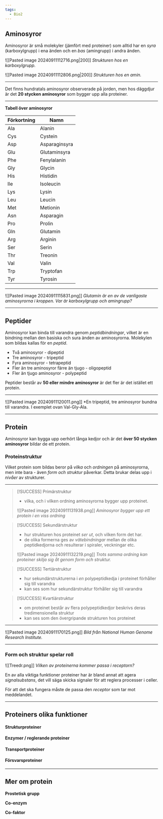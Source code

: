 ```yaml
---
tags:
  - Bio2
---
```

## Aminosyror

Aminosyror är små molekyler (jämfört med proteiner) som alltid har en *syra* (karboxylgrupp) i ena änden och en *bas* (amingrupp) i andra änden.

![[Pasted image 20240911112716.png|200]]
*Strukturen hos en karboxylgrupp.*



![[Pasted image 20240911112806.png|200]]
*Strukturen hos en amin.*

---

Det finns hundratals aminosyror observerade på jorden, men hos däggdjur är det **20 stycken aminosyror** som bygger upp alla proteiner.

---

**Tabell över aminosyror**

| Förkortning | Namn          |
| ----------- | ------------- |
| Ala         | Alanin        |
| Cys         | Cystein       |
| Asp         | Asparaginsyra |
| Glu         | Glutaminsyra  |
| Phe         | Fenylalanin   |
| Gly         | Glycin        |
| His         | Histidin      |
| Ile         | Isoleucin     |
| Lys         | Lysin         |
| Leu         | Leucin        |
| Met         | Metionin      |
| Asn         | Asparagin     |
| Pro         | Prolin        |
|Gln	|Glutamin|
|Arg	|Arginin|
|Ser	|Serin|
|Thr	|Treonin|
|Val	|Valin|
|Trp	|Tryptofan|
|Tyr	|Tyrosin|

---

![[Pasted image 20240911115831.png]]
*Glutamin är en av de vanligaste aminosyrorna i kroppen. Var är karboxylgrupp och amingrupp?*

---

## Peptider

Aminosyror kan binda till varandra genom *peptidbindningar*, vilket är en bindning mellan den basiska och sura änden av aminosyrorna. Molekylen som bildas kallas för en *peptid*.

- Två aminosyror - dipeptid
- Tre aminosyror - tripeptid
- Fyra aminosyror - tetrapeptid
- Fler än tre aminosyror färre än tjugo - oligopeptid
- Fler än tjugo aminosyror - polypeptid

Peptider består av **50 eller mindre aminosyror** är det fler är det istället ett protein.

---

![[Pasted image 20240911120011.png]]
*En tripeptid, tre aminosyror bundna till varandra. I exemplet ovan Val-Gly-Ala.

---
## Protein

Aminosyror kan bygga upp oerhört långa kedjor och är det **över 50 stycken aminosyror** bildar de ett protein.

### Proteinstruktur

Vilket protein som bildas beror på *vilka* och *ordningen* på aminosyrorna, men inte bara - även *form och struktur* påverkar. Detta brukar delas upp i *nivåer* av strukturer.

---

>[!SUCCESS] Primärstruktur
> - vilka, och i vilken ordning aminosyrorna bygger upp proteinet.
> 
> ![[Pasted image 20240911131938.png]]
> *Aminosyror bygger upp ett protein i en viss ordning*
>

>[!SUCCESS] Sekundärstruktur
>- hur strukturen hos proteinet *ser ut*, och vilken form det har.
>- de olika formerna ges av *vätebindningar* mellan de olika peptidkedjorna och resulterar i spiraler, veckningar etc.
>
> ![[Pasted image 20240911132219.png]]
> *Trots samma ordning kan proteiner skilja sig åt genom form och struktur.*

>[!SUCCESS] Tertiärstruktur
>
>- hur sekundärstrukturerna i *en* polypeptidkedja i proteinet förhåller sig till varandra
>- kan ses som hur sekundärstruktur förhåller sig till varandra

>[!SUCCESS] Kvartiärstruktur
>
>- om proteinet består av flera polypeptidkedjor beskrivs deras tredimensionella struktur
>- kan ses som den övergripande strukturen hos proteinet

---

![[Pasted image 20240911170125.png]]
*Bild från National Human Genome Research Institute.*

---

### Form och struktur spelar roll

![[Treedr.png]]
*Vilken av proteinerna kommer passa i receptorn?*

En av alla viktiga funktioner proteiner har är bland annat att agera *signalsubstans*, det vill säga skicka signaler för att reglera processer i celler.

För att det ska fungera måste de passa den *receptor* som tar mot meddelandet.

---

## Proteiners olika funktioner

#### Strukturproteiner

#### Enzymer / reglerande proteiner

#### Transportproteiner

#### Försvarsproteiner


---

## Mer om protein

**Prostetisk grupp**

**Co-enzym**

**Co-faktor**

